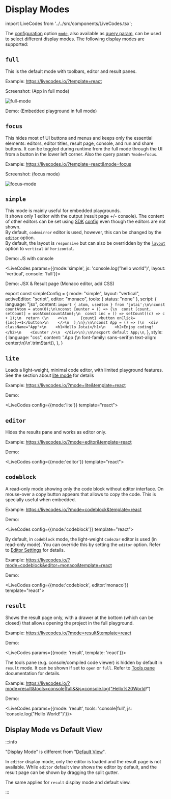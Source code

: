 # Display Modes

import LiveCodes from '../../src/components/LiveCodes.tsx';

The [configuration](../configuration/configuration-object.md) option [`mode`](../configuration/configuration-object.md#mode), also available as [query param](../configuration/query-params.md), can be used to select different display modes.
The following display modes are supported:

## `full`

This is the default mode with toolbars, editor and result panes.

Example: https://livecodes.io/?template=react

Screenshot: (App in full mode)

![full-mode](../../static/img/screenshots/mode-full.jpg)

Demo: (Embedded playground in full mode)

<LiveCodes template="react"></LiveCodes>

## `focus`

This hides most of UI buttons and menus and keeps only the essential elements: editors, editor titles, result page, console, and run and share buttons. It can be toggled during runtime from the full mode through the UI from a button in the lower left corner. Also the query param `?mode=focus`.

Example: https://livecodes.io/?template=react&mode=focus

Screenshot: (focus mode)

![focus-mode](../../static/img/screenshots/mode-focus.jpg)

## `simple`

This mode is mainly useful for embedded playgrounds.  
It shows only 1 editor with the output (result page +/- console). The content of other editors can be set using [SDK](../sdk/index.md) [config](../configuration/configuration-object.md) even though the editors are not shown.  
By default, `codemirror` editor is used, however, this can be changed by the [`editor`](../configuration/configuration-object.md#editor) option.  
By default, the layout is `responsive` but can also be overridden by the [`layout`](../configuration/configuration-object.md#layout) option to `vertical` or `horizontal`.

Demo: JS with console

<LiveCodes params={{mode:'simple', js: 'console.log("hello world")', layout: 'vertical', console: 'full'}}></LiveCodes>

Demo: JSX & Result page (Monaco editor, add CSS)

export const simpleConfig = {
mode: "simple",
layout: "vertical",
activeEditor: "script",
editor: "monaco",
tools: { status: "none" },
script: {
language: "jsx",
content: `import { atom, useAtom } from 'jotai';\n\nconst countAtom = atom(0);\n\nconst Counter = () => {\n  const [count, setCount] = useAtom(countAtom);\n  const inc = () => setCount((c) => c + 1);\n  return (\n    <>\n      {count} <button onClick={inc}>+1</button>\n    </>\n  );\n};\n\nconst App = () => (\n  <div className="App">\n    <h1>Hello Jotai</h1>\n    <h2>Enjoy coding!</h2>\n    <Counter />\n  </div>\n);\n\nexport default App;\n`,
},
style: {
language: "css",
content: '.App {\n font-family: sans-serif;\n text-align: center;\n}\n'.trimStart(),
},
}

<LiveCodes config={simpleConfig} height="400px"></LiveCodes>

## `lite`

Loads a light-weight, minimal code editor, with limited playground features.  
See the section about [lite mode](./lite.md) for details

Example: https://livecodes.io/?mode=lite&template=react

Demo:

<LiveCodes config={{mode:'lite'}} template="react"></LiveCodes>

## `editor`

Hides the results pane and works as editor only.

Example: https://livecodes.io/?mode=editor&template=react

Demo:

<LiveCodes config={{mode:'editor'}} template="react"></LiveCodes>

## `codeblock`

A read-only mode showing only the code block without editor interface. On mouse-over a copy button appears that allows to copy the code. This is specially useful when embedded.

Example: https://livecodes.io/?mode=codeblock&template=react

Demo:

<LiveCodes config={{mode:'codeblock'}} template="react"></LiveCodes>

By default, in `codeblock` mode, the light-weight `CodeJar` editor is used (in read-only mode). You can override this by setting the `editor` option. Refer to [Editor Settings](./editor-settings.md#code-editor) for details.

Example: https://livecodes.io/?mode=codeblock&editor=monaco&template=react

Demo:

<LiveCodes config={{mode:'codeblock', editor:'monaco'}} template="react"></LiveCodes>

## `result`

Shows the result page only, with a drawer at the bottom (which can be closed) that allows opening the project in the full playground.

Example: https://livecodes.io/?mode=result&template=react

Demo:

<LiveCodes params={{mode: 'result', template: 'react'}}></LiveCodes>

The tools pane (e.g. console/compiled code viewer) is hidden by default in `result` mode. It can be shown if set to `open` or `full`. Refer to [Tools pane](./tools-pane.md) documentation for details.

Example: https://livecodes.io/?mode=result&tools=console|full&&js=console.log("Hello%20World!")

Demo:

<LiveCodes params={{mode: 'result', tools: 'console|full', js: 'console.log("Hello World!")'}}></LiveCodes>

## Display Mode vs Default View

:::info

"Display Mode" is different from "[Default View](./default-view.md)".

In `editor` display mode, only the editor is loaded and the result page is not available. While `editor` default view shows the editor by default, and the result page can be shown by dragging the split gutter.

The same applies for `result` display mode and default view.

:::
